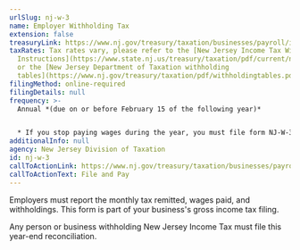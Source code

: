 ```yaml
---
urlSlug: nj-w-3
name: Employer Withholding Tax
extension: false
treasuryLink: https://www.nj.gov/treasury/taxation/businesses/payroll/index.shtml
taxRates: Tax rates vary, please refer to the [New Jersey Income Tax Withholding
  Instructions](https://www.state.nj.us/treasury/taxation/pdf/current/njwt.pdf)
  or the [New Jersey Department of Taxation withholding
  tables](https://www.nj.gov/treasury/taxation/pdf/withholdingtables.pdf).
filingMethod: online-required
filingDetails: null
frequency: >-
  Annual *(due on or before February 15 of the following year)*


  * If you stop paying wages during the year, you must file form NJ-W-3 within 30 days of the last month the business was active or wages were paid.
additionalInfo: null
agency: New Jersey Division of Taxation
id: nj-w-3
callToActionLink: https://www.nj.gov/treasury/taxation/businesses/payroll/payroll-filing.shtml
callToActionText: File and Pay
---
```

Employers must report the monthly tax remitted, wages paid, and withholdings. This form is part of your business's gross income tax filing.

Any person or business withholding New Jersey Income Tax must file this year-end reconciliation.